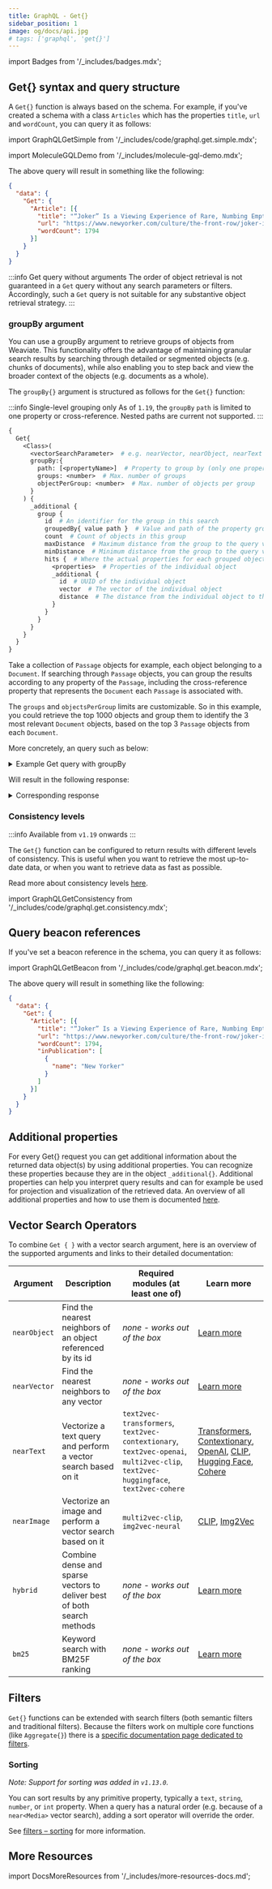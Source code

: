 ```yaml
---
title: GraphQL - Get{}
sidebar_position: 1
image: og/docs/api.jpg
# tags: ['graphql', 'get{}']
---
```

import Badges from '/_includes/badges.mdx';

<Badges/>

## Get{} syntax and query structure

A `Get{}` function is always based on the schema. For example, if you've created a schema with a class `Articles` which has the properties `title`, `url` and `wordCount`, you can query it as follows:

import GraphQLGetSimple from '/_includes/code/graphql.get.simple.mdx';

<GraphQLGetSimple/>

import MoleculeGQLDemo from '/_includes/molecule-gql-demo.mdx';

<MoleculeGQLDemo query='%7B%0D%0A++Get+%7B%0D%0A++++Article+%7B%0D%0A++++++title%0D%0A++++++url%0D%0A++++++wordCount%0D%0A++++%7D%0D%0A++%7D%0D%0A%7D'/>

The above query will result in something like the following:

```json
{
  "data": {
    "Get": {
      "Article": [{
        "title": "“Joker” Is a Viewing Experience of Rare, Numbing Emptiness",
        "url": "https://www.newyorker.com/culture/the-front-row/joker-is-a-viewing-experience-of-rare-numbing-emptiness",
        "wordCount": 1794
      }]
    }
  }
}
```

:::info Get query without arguments
The order of object retrieval is not guaranteed in a `Get` query without any search parameters or filters. Accordingly, such a `Get` query is not suitable for any substantive object retrieval strategy.
:::

### groupBy argument

You can use a groupBy argument to retrieve groups of objects from Weaviate. This functionality offers the advantage of maintaining granular search results by searching through detailed or segmented objects (e.g. chunks of documents), while also enabling you to step back and view the broader context of the objects (e.g. documents as a whole).

The `groupBy{}` argument is structured as follows for the `Get{}` function:

:::info Single-level grouping only
As of `1.19`, the `groupBy` `path` is limited to one property or cross-reference. Nested paths are current not supported.
:::

```graphql
{
  Get{
    <Class>(
      <vectorSearchParameter>  # e.g. nearVector, nearObject, nearText
      groupBy:{
        path: [<propertyName>]  # Property to group by (only one property or cross-reference)
        groups: <number>  # Max. number of groups
        objectPerGroup: <number>  # Max. number of objects per group
      }
    ) {
      _additional {
        group {
          id  # An identifier for the group in this search
          groupedBy{ value path }  # Value and path of the property grouped by
          count  # Count of objects in this group
          maxDistance  # Maximum distance from the group to the query vector
          minDistance  # Minimum distance from the group to the query vector
          hits {  # Where the actual properties for each grouped objects will be
            <properties>  # Properties of the individual object
            _additional {
              id  # UUID of the individual object
              vector  # The vector of the individual object
              distance  # The distance from the individual object to the query vector
            }
          }
        }
      }
    }
  }
}
```

Take a collection of `Passage` objects for example, each object belonging to a `Document`. If searching through `Passage` objects, you can group the results according to any property of the `Passage`, including the cross-reference property that represents the `Document` each `Passage` is associated with.

The `groups` and `objectsPerGroup` limits are customizable. So in this example, you could retrieve the top 1000 objects and group them to identify the 3 most relevant `Document` objects, based on the top 3 `Passage` objects from each `Document`.

More concretely, an query such as below:

<details>
  <summary>Example Get query with groupBy</summary>

```graphql
{
  Get{
    Passage(
      limit: 100
      nearObject:{
        id: "00000000-0000-0000-0000-000000000001"
      }
      groupBy:{
        path:["content"]
        groups:2
        objectsPerGroup:2
      }
    ){
      _additional{
        id
        group{
          id
          count
          groupedBy{ value path }
          maxDistance
          minDistance
          hits{
            content
            ofDocument {
              ... on Document{
                _additional{
                  id
                }
              }
            }
            _additional{
              id
              distance
            }
          }
        }
      }
    }
  }
}
```

</details>

Will result in the following response:

<details>
  <summary>Corresponding response</summary>

```json
{
  "data": {
    "Get": {
      "Passage": [
        {
          "_additional": {
            "group": {
              "count": 1,
              "groupedBy": {
                "path": [
                  "content"
                ],
                "value": "Content of passage 1"
              },
              "hits": [
                {
                  "_additional": {
                    "distance": 0,
                    "id": "00000000-0000-0000-0000-000000000001"
                  },
                  "content": "Content of passage 1",
                  "ofDocument": [
                    {
                      "_additional": {
                        "id": "00000000-0000-0000-0000-000000000011"
                      }
                    }
                  ]
                }
              ],
              "id": 0,
              "maxDistance": 0,
              "minDistance": 0
            },
            "id": "00000000-0000-0000-0000-000000000001"
          }
        },
        {
          "_additional": {
            "group": {
              "count": 1,
              "groupedBy": {
                "path": [
                  "content"
                ],
                "value": "Content of passage 2"
              },
              "hits": [
                {
                  "_additional": {
                    "distance": 0.00078231096,
                    "id": "00000000-0000-0000-0000-000000000002"
                  },
                  "content": "Content of passage 2",
                  "ofDocument": [
                    {
                      "_additional": {
                        "id": "00000000-0000-0000-0000-000000000011"
                      }
                    }
                  ]
                }
              ],
              "id": 1,
              "maxDistance": 0.00078231096,
              "minDistance": 0.00078231096
            },
            "id": "00000000-0000-0000-0000-000000000002"
          }
        }
      ]
    }
  }
}
```

</details>

### Consistency levels

:::info Available from `v1.19` onwards
:::

The `Get{}` function can be configured to return results with different levels of consistency. This is useful when you want to retrieve the most up-to-date data, or when you want to retrieve data as fast as possible.

Read more about consistency levels [here](../../concepts/replication-architecture/consistency.md).

import GraphQLGetConsistency from '/_includes/code/graphql.get.consistency.mdx';

<GraphQLGetConsistency/>

## Query beacon references

If you've set a beacon reference in the schema, you can query it as follows:

import GraphQLGetBeacon from '/_includes/code/graphql.get.beacon.mdx';

<GraphQLGetBeacon/>

<MoleculeGQLDemo query='%7B%0D%0A++Get+%7B%0D%0A++++Article+%7B%0D%0A++++++title%0D%0A++++++url%0D%0A++++++wordCount%0D%0A++++++inPublication+%7B+++++++++++%23+the+reference%0D%0A++++++++...+on+Publication+%7B++++%23+you+always+set+the+destination+class%0D%0A++++++++++name++++++++++++++++++%23+the+property+related+to+target+class%0D%0A++++++++%7D%0D%0A++++++%7D%0D%0A++++%7D%0D%0A++%7D%0D%0A%7D'/>

The above query will result in something like the following:

```json
{
  "data": {
    "Get": {
      "Article": [{
        "title": "“Joker” Is a Viewing Experience of Rare, Numbing Emptiness",
        "url": "https://www.newyorker.com/culture/the-front-row/joker-is-a-viewing-experience-of-rare-numbing-emptiness",
        "wordCount": 1794,
        "inPublication": [
          {
            "name": "New Yorker"
          }
        ]
      }]
    }
  }
}
```

## Additional properties

For every Get{} request you can get additional information about the returned data object(s) by using additional properties. You can recognize these properties because they are in the object `_additional{}`. Additional properties can help you interpret query results and can for example be used for projection and visualization of the retrieved data. An overview of all additional properties and how to use them is documented [here](./additional-properties.md).

## Vector Search Operators

To combine `Get { }` with a vector search argument, here is an overview of the supported arguments and links to their detailed documentation:

| Argument | Description | Required modules (at least one of) | Learn more |
| --- | --- | --- | --- |
| `nearObject` | Find the nearest neighbors of an object referenced by its id | *none - works out of the box* | [Learn more](./vector-search-parameters.md#nearobject) |
| `nearVector` | Find the nearest neighbors to any vector | *none - works out of the box* | [Learn more](./vector-search-parameters.md#nearvector) |
| `nearText` | Vectorize a text query and perform a vector search based on it | `text2vec-transformers`, `text2vec-contextionary`, `text2vec-openai`, `multi2vec-clip`, `text2vec-huggingface`, `text2vec-cohere` | [Transformers](/developers/weaviate/modules/retriever-vectorizer-modules/text2vec-transformers.md#how-to-use), [Contextionary](/developers/weaviate/modules/retriever-vectorizer-modules/text2vec-contextionary.md#how-to-use), [OpenAI](/developers/weaviate/modules/retriever-vectorizer-modules/text2vec-openai.md#how-to-use), [CLIP](/developers/weaviate/modules/retriever-vectorizer-modules/multi2vec-clip.md#how-to-use), [Hugging Face](/developers/weaviate/modules/retriever-vectorizer-modules/text2vec-huggingface.md#how-to-use), [Cohere](/developers/weaviate/modules/retriever-vectorizer-modules/text2vec-cohere.md#how-to-use) |
| `nearImage` | Vectorize an image and perform a vector search based on it | `multi2vec-clip`, `img2vec-neural` | [CLIP](/developers/weaviate/modules/retriever-vectorizer-modules/multi2vec-clip.md#neartext), [Img2Vec](/developers/weaviate/modules/retriever-vectorizer-modules/img2vec-neural.md#nearimage-search) |
| `hybrid` | Combine dense and sparse vectors to deliver best of both search methods |   *none - works out of the box* | [Learn more](../graphql/vector-search-parameters.md#hybrid) |
| `bm25`   | Keyword search with BM25F ranking  | *none - works out of the box* | [Learn more](../graphql/vector-search-parameters.md#bm25) |

## Filters

`Get{}` functions can be extended with search filters (both semantic filters and traditional filters). Because the filters work on multiple core functions (like `Aggregate{}`) there is a [specific documentation page dedicated to filters](filters.md).

### Sorting

*Note: Support for sorting was added in `v1.13.0`.*

You can sort results by any primitive property, typically a `text`, `string`,
`number`, or `int` property. When a query has a natural order (e.g. because of a
`near<Media>` vector search), adding a sort operator will override the order.

See [filters – sorting](./filters.md#sorting) for more information.

## More Resources

import DocsMoreResources from '/_includes/more-resources-docs.md';

<DocsMoreResources />
